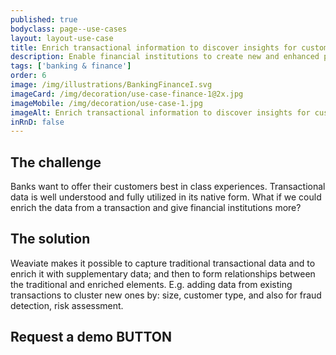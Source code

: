 ```yaml
---
published: true
bodyclass: page--use-cases
layout: layout-use-case
title: Enrich transactional information to discover insights for customers
description: Enable financial institutions to create new and enhanced products for their business customers by enriching transactional datasets with supplementary data and by discovering new relations in those sets.
tags: ['banking & finance']
order: 6
image: /img/illustrations/BankingFinanceI.svg
imageCard: /img/decoration/use-case-finance-1@2x.jpg
imageMobile: /img/decoration/use-case-1.jpg
imageAlt: Enrich transactional information to discover insights for customers
inRnD: false
---
```


## The challenge

Banks want to offer their customers best in class experiences. Transactional data is well understood and fully utilized in its native form. What if we could enrich the data from a transaction and give financial institutions more?

## The solution

Weaviate makes it possible to capture traditional transactional data and to enrich it with supplementary data; and then to form relationships between the traditional and enriched elements. E.g. adding data from existing transactions to cluster new ones by: size, customer type, and also for fraud detection, risk assessment. 

## Request a demo BUTTON
